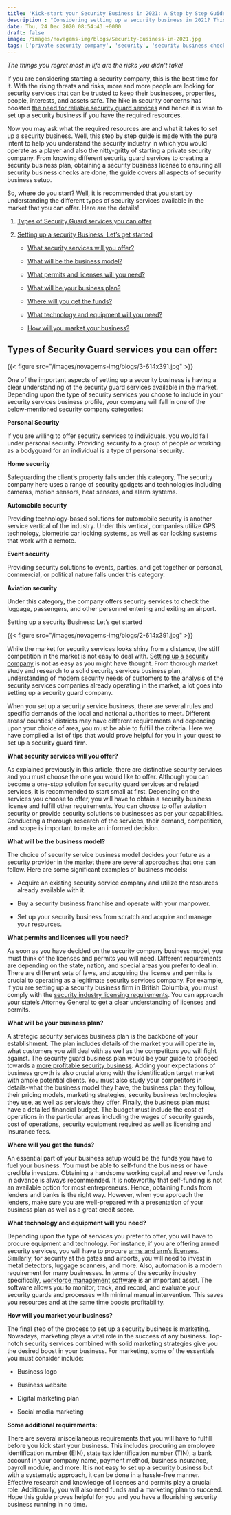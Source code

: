 ```yaml
---
title: 'Kick-start your Security Business in 2021: A Step by Step Guide! – Novagems'
description : "Considering setting up a security business in 2021? This guide will help you follow the right approach and get started with a security guard company in no time!"
date: Thu, 24 Dec 2020 08:54:43 +0000
draft: false
image: /images/novagems-img/blogs/Security-Business-in-2021.jpg
tags: ['private security company', 'security', 'security business checks', 'security business license', 'security business plan', 'security guard business', 'security guard business plan', 'Security guard firm', 'security guards services', 'security services business plan', 'security services business profile', 'security services companies', 'setting up security business', 'Setup security guard business', 'Setup security guard company', 'Setup security guard firm', 'technology']
---
```

   
_The things you regret most in life are the risks you didn't take!_

If you are considering starting a security company, this is the best time for it. With the rising threats and risks, more and more people are looking for security services that can be trusted to keep their businesses, properties, people, interests, and assets safe. The hike in security concerns has boosted [the need for reliable security guard services](https://novage.ms/security-guard-companies/) and hence it is wise to set up a security business if you have the required resources. 

Now you may ask what the required resources are and what it takes to set up a security business. Well, this step by step guide is made with the pure intent to help you understand the security industry in which you would operate as a player and also the nitty-gritty of starting a private security company. From knowing different security guard services to creating a security business plan, obtaining a security business license to ensuring all security business checks are done, the guide covers all aspects of security business setup. 

So, where do you start? Well, it is recommended that you start by understanding the different types of security services available in the market that you can offer. Here are the details!

1.  [Types of Security Guard services you can offer](#first)

2.  [Setting up a security Business: Let’s get started](#second)

    *   [What security services will you offer?](#third)

    *   [What will be the business model?](#fourth)

    *   [What permits and licenses will you need?](#fifth)

    *   [What will be your business plan?](#sixth)

    *   [Where will you get the funds?](#seventh)

    *   [What technology and equipment will you need?](#eighth)

    *   [How will you market your business?](#ninth)

## Types of Security Guard services you can offer:

{{< figure src="/images/novagems-img/blogs/3-614x391.jpg" >}}


One of the important aspects of setting up a security business is having a clear understanding of the security guard services available in the market. Depending upon the type of security services you choose to include in your security services business profile, your company will fall in one of the below-mentioned security company categories:

**Personal Security** 

If you are willing to offer security services to individuals, you would fall under personal security. Providing security to a group of people or working as a bodyguard for an individual is a type of personal security. 

**Home security**

Safeguarding the client’s property falls under this category. The security company here uses a range of security gadgets and technologies including cameras, motion sensors, heat sensors, and alarm systems. 
 
**Automobile security** 

Providing technology-based solutions for automobile security is another service vertical of the industry. Under this vertical, companies utilize GPS technology, biometric car locking systems, as well as car locking systems that work with a remote. 

**Event security** 

Providing security solutions to events, parties, and get together or personal, commercial, or political nature falls under this category. 

**Aviation security** 

Under this category, the company offers security services to check the luggage, passengers, and other personnel entering and exiting an airport. 

Setting up a security Business: Let’s get started

{{< figure src="/images/novagems-img/blogs/2-614x391.jpg" >}}


While the market for security services looks shiny from a distance, the stiff competition in the market is not easy to deal with. [Setting up a security company](https://www.startasecuritycompany.com/) is not as easy as you might have thought. From thorough market study and research to a solid security services business plan, understanding of modern security needs of customers to the analysis of the security services companies already operating in the market, a lot goes into setting up a security guard company. 

When you set up a security service business, there are several rules and specific demands of the local and national authorities to meet. Different areas/ counties/ districts may have different requirements and depending upon your choice of area, you must be able to fulfill the criteria. Here we have compiled a list of tips that would prove helpful for you in your quest to set up a security guard firm. 

**What security services will you offer?** 

As explained previously in this article, there are distinctive security services and you must choose the one you would like to offer. Although you can become a one-stop solution for security guard services and related services, it is recommended to start small at first. Depending on the services you choose to offer, you will have to obtain a security business license and fulfill other requirements. You can choose to offer aviation security or provide security solutions to businesses as per your capabilities. Conducting a thorough research of the services, their demand, competition, and scope is important to make an informed decision. 

**What will be the business model?** 

The choice of security service business model decides your future as a security provider in the market there are several approaches that one can follow. Here are some significant examples of business models:

*   Acquire an existing security service company and utilize the resources already available with it.

*   Buy a security business franchise and operate with your manpower.

*   Set up your security business from scratch and acquire and manage your resources.

**What permits and licenses will you need?**

 As soon as you have decided on the security company business model, you must think of the licenses and permits you will need. Different requirements are depending on the state, nation, and special areas you prefer to deal in. There are different sets of laws, and acquiring the license and permits is crucial to operating as a legitimate security services company. For example, if you are setting up a security business firm in British Columbia, you must comply with the [security industry licensing requirements](https://www2.gov.bc.ca/gov/content/employment-business/business/security-services/security-industry-licensing). You can approach your state’s Attorney General to get a clear understanding of licenses and permits. 
 
 **What will be your business plan?** 
 
 A strategic security services business plan is the backbone of your establishment. The plan includes details of the market you will operate in, what customers you will deal with as well as the competitors you will fight against. The security guard business plan would be your guide to proceed towards a [more profitable security business](https://novage.ms/employee-scheduling-software-boosts-business-bottom-line/). Adding your expectations of business growth is also crucial along with the identification target market with ample potential clients. You must also study your competitors in details-what the business model they have, the business plan they follow, their pricing models, marketing strategies, security business technologies they use, as well as service/s they offer. Finally, the business plan must have a detailed financial budget. The budget must include the cost of operations in the particular areas including the wages of security guards, cost of operations, security equipment required as well as licensing and insurance fees. 
 
 **Where will you get the funds?** 
 
 An essential part of your business setup would be the funds you have to fuel your business. You must be able to self-fund the business or have credible investors. Obtaining a handsome working capital and reserve funds in advance is always recommended. It is noteworthy that self-funding is not an available option for most entrepreneurs. Hence, obtaining funds from lenders and banks is the right way. However, when you approach the lenders, make sure you are well-prepared with a presentation of your business plan as well as a great credit score.
 
  **What technology and equipment will you need?** 
  
  Depending upon the type of services you prefer to offer, you will have to procure equipment and technology. For instance, if you are offering armed security services, you will have to procure [arms and arm’s licenses](https://www.qld.gov.au/law/crime-and-police/gun-licences). Similarly, for security at the gates and airports, you will need to invest in metal detectors, luggage scanners, and more. Also, automation is a modern requirement for many businesses. In terms of the security industry specifically, [workforce management software](https://novage.ms/workforce-management-software-helps-security-guard-companies/) is an important asset. The software allows you to monitor, track, and record, and evaluate your security guards and processes with minimal manual intervention. This saves you resources and at the same time boosts profitability. 
  
  **How will you market your business?** 
  
  The final step of the process to set up a security business is marketing. Nowadays, marketing plays a vital role in the success of any business. Top-notch security services combined with solid marketing strategies give you the desired boost in your business. For marketing, some of the essentials you must consider include:

*   Business logo

*   Business website

*   Digital marketing plan

*   Social media marketing

**Some additional requirements:** 

There are several miscellaneous requirements that you will have to fulfill before you kick start your business. This includes procuring an employee identification number (EIN), state tax identification number (TIN), a bank account in your company name, payment method, business insurance, payroll module, and more. It is not easy to set up a security business but with a systematic approach, it can be done in a hassle-free manner. Effective research and knowledge of licenses and permits play a crucial role. Additionally, you will also need funds and a marketing plan to succeed. Hope this guide proves helpful for you and you have a flourishing security business running in no time.  